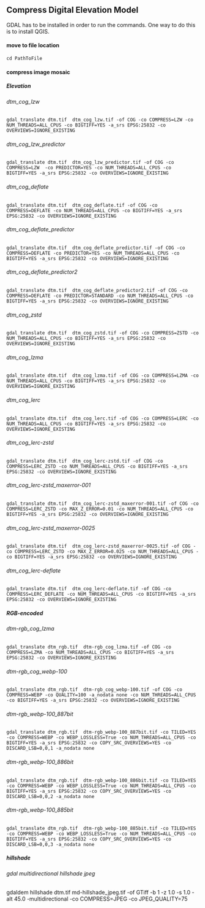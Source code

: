 ## Compress Digital Elevation Model


GDAL has to be installed in order to run the commands. One way to do this is to install QGIS. 

#### move to file location
```
cd PathToFile
```

#### compress image mosaic

##### Elevation
###### dtm_cog_lzw
```
gdal_translate dtm.tif  dtm_cog_lzw.tif -of COG -co COMPRESS=LZW -co NUM_THREADS=ALL_CPUS -co BIGTIFF=YES -a_srs EPSG:25832 -co OVERVIEWS=IGNORE_EXISTING
```
###### dtm_cog_lzw_predictor
```
gdal_translate dtm.tif  dtm_cog_lzw_predictor.tif -of COG -co COMPRESS=LZW  -co PREDICTOR=YES -co NUM_THREADS=ALL_CPUS -co BIGTIFF=YES -a_srs EPSG:25832 -co OVERVIEWS=IGNORE_EXISTING
```
###### dtm_cog_deflate
```
gdal_translate dtm.tif  dtm_cog_deflate.tif -of COG -co COMPRESS=DEFLATE -co NUM_THREADS=ALL_CPUS -co BIGTIFF=YES -a_srs EPSG:25832 -co OVERVIEWS=IGNORE_EXISTING
```
###### dtm_cog_deflate_predictor
```
gdal_translate dtm.tif  dtm_cog_deflate_predictor.tif -of COG -co COMPRESS=DEFLATE -co PREDICTOR=YES -co NUM_THREADS=ALL_CPUS -co BIGTIFF=YES -a_srs EPSG:25832 -co OVERVIEWS=IGNORE_EXISTING
```
###### dtm_cog_deflate_predictor2
```
gdal_translate dtm.tif  dtm_cog_deflate_predictor2.tif -of COG -co COMPRESS=DEFLATE -co PREDICTOR=STANDARD -co NUM_THREADS=ALL_CPUS -co BIGTIFF=YES -a_srs EPSG:25832 -co OVERVIEWS=IGNORE_EXISTING
```
###### dtm_cog_zstd
```
gdal_translate dtm.tif  dtm_cog_zstd.tif -of COG -co COMPRESS=ZSTD -co NUM_THREADS=ALL_CPUS -co BIGTIFF=YES -a_srs EPSG:25832 -co OVERVIEWS=IGNORE_EXISTING
```
###### dtm_cog_lzma
```
gdal_translate dtm.tif  dtm_cog_lzma.tif -of COG -co COMPRESS=LZMA -co NUM_THREADS=ALL_CPUS -co BIGTIFF=YES -a_srs EPSG:25832 -co OVERVIEWS=IGNORE_EXISTING
```
###### dtm_cog_lerc
```
gdal_translate dtm.tif  dtm_cog_lerc.tif -of COG -co COMPRESS=LERC -co NUM_THREADS=ALL_CPUS -co BIGTIFF=YES -a_srs EPSG:25832 -co OVERVIEWS=IGNORE_EXISTING
```
###### dtm_cog_lerc-zstd
```
gdal_translate dtm.tif  dtm_cog_lerc-zstd.tif -of COG -co COMPRESS=LERC_ZSTD -co NUM_THREADS=ALL_CPUS -co BIGTIFF=YES -a_srs EPSG:25832 -co OVERVIEWS=IGNORE_EXISTING
```
###### dtm_cog_lerc-zstd_maxerror-001
```
gdal_translate dtm.tif  dtm_cog_lerc-zstd_maxerror-001.tif -of COG -co COMPRESS=LERC_ZSTD -co MAX_Z_ERROR=0.01 -co NUM_THREADS=ALL_CPUS -co BIGTIFF=YES -a_srs EPSG:25832 -co OVERVIEWS=IGNORE_EXISTING
```
###### dtm_cog_lerc-zstd_maxerror-0025
```
gdal_translate dtm.tif  dtm_cog_lerc-zstd_maxerror-0025.tif -of COG -co COMPRESS=LERC_ZSTD -co MAX_Z_ERROR=0.025 -co NUM_THREADS=ALL_CPUS -co BIGTIFF=YES -a_srs EPSG:25832 -co OVERVIEWS=IGNORE_EXISTING
```

###### dtm_cog_lerc-deflate
```
gdal_translate dtm.tif  dtm_cog_lerc-deflate.tif -of COG -co COMPRESS=LERC_DEFLATE -co NUM_THREADS=ALL_CPUS -co BIGTIFF=YES -a_srs EPSG:25832 -co OVERVIEWS=IGNORE_EXISTING
```


##### RGB-encoded
###### dtm-rgb_cog_lzma
```
gdal_translate dtm_rgb.tif  dtm-rgb_cog_lzma.tif -of COG -co COMPRESS=LZMA -co NUM_THREADS=ALL_CPUS -co BIGTIFF=YES -a_srs EPSG:25832 -co OVERVIEWS=IGNORE_EXISTING
```
###### dtm-rgb_cog_webp-100
```
gdal_translate dtm_rgb.tif  dtm-rgb_cog_webp-100.tif -of COG -co COMPRESS=WEBP -co QUALITY=100 -a_nodata none -co NUM_THREADS=ALL_CPUS -co BIGTIFF=YES -a_srs EPSG:25832 -co OVERVIEWS=IGNORE_EXISTING
```
###### dtm-rgb_webp-100_887bit
```
gdal_translate dtm_rgb.tif  dtm-rgb_webp-100_887bit.tif -co TILED=YES -co COMPRESS=WEBP -co WEBP_LOSSLESS=True -co NUM_THREADS=ALL_CPUS -co BIGTIFF=YES -a_srs EPSG:25832 -co COPY_SRC_OVERVIEWS=YES -co DISCARD_LSB=0,0,1 -a_nodata none
```
###### dtm-rgb_webp-100_886bit
```
gdal_translate dtm_rgb.tif  dtm-rgb_webp-100_886bit.tif -co TILED=YES -co COMPRESS=WEBP -co WEBP_LOSSLESS=True -co NUM_THREADS=ALL_CPUS -co BIGTIFF=YES -a_srs EPSG:25832 -co COPY_SRC_OVERVIEWS=YES -co DISCARD_LSB=0,0,2 -a_nodata none
```
###### dtm-rgb_webp-100_885bit
```
gdal_translate dtm_rgb.tif  dtm-rgb_webp-100_885bit.tif -co TILED=YES -co COMPRESS=WEBP -co WEBP_LOSSLESS=True -co NUM_THREADS=ALL_CPUS -co BIGTIFF=YES -a_srs EPSG:25832 -co COPY_SRC_OVERVIEWS=YES -co DISCARD_LSB=0,0,3 -a_nodata none
```

##### hillshade
###### gdal multidirectional hillshade jpeg
gdaldem hillshade dtm.tif md-hillshade_jpeg.tif -of GTiff -b 1 -z 1.0 -s 1.0 -alt 45.0 -multidirectional -co COMPRESS=JPEG -co JPEG_QUALITY=75